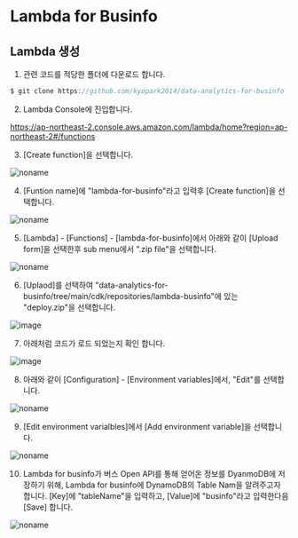 # Lambda for Businfo

## Lambda 생성 

1) 관련 코드를 적당한 폴더에 다운로드 합니다. 

```c
$ git clone https://github.com/kyopark2014/data-analytics-for-businfo
```
2) Lambda Console에 진입합니다.

https://ap-northeast-2.console.aws.amazon.com/lambda/home?region=ap-northeast-2#/functions

3) [Create function]을 선택합니다. 

![noname](https://user-images.githubusercontent.com/52392004/163894572-cbe89c3f-b272-4316-8588-9fc8aa6160bd.png)

4) [Funtion name]에 "lambda-for-businfo"라고 입력후 [Create function]을 선택합니다. 

![noname](https://user-images.githubusercontent.com/52392004/163894772-09ea9d70-cdfe-405a-ae5c-2c2115d9a34e.png)

5) [Lambda] - [Functions] - [lambda-for-businfo]에서 아래와 같이 [Upload form]을 선택한후 sub menu에서 ".zip file"을 선택합니다. 

![noname](https://user-images.githubusercontent.com/52392004/163895338-784295ab-ce05-4266-aea1-2b82b48c85f5.png)

6) [Uplaod]를 선택하여 "data-analytics-for-businfo/tree/main/cdk/repositories/lambda-businfo"에 있는 "deploy.zip"을 선택합니다. 

![image](https://user-images.githubusercontent.com/52392004/163895413-03f9e205-8ebb-4599-a3b9-0ba6fe97ad98.png)

7) 아래처럼 코드가 로드 되었는지 확인 합니다. 

![image](https://user-images.githubusercontent.com/52392004/163895641-de324c44-4b79-4960-995a-76ed792902e5.png)

8) 아래와 같이 [Configuration] - [Environment variables]에서, "Edit"를 선택합니다. 

![noname](https://user-images.githubusercontent.com/52392004/163895816-aff4341f-32a9-4b10-ac9d-91f22a1ee92c.png)

9) [Edit environment varialbles]에서 [Add environment variable]을 선택합니다. 

![noname](https://user-images.githubusercontent.com/52392004/163895907-b984f8e2-0ba2-4776-bb2d-974c5513d690.png)

10) Lambda for businfo가 버스 Open API를 통해 얻어온 정보를 DyanmoDB에 저장하기 위해, Lambda for businfo에 DynamoDB의 Table Nam을 알려주고자 합니다. [Key]에 "tableName"을 입력하고, [Value]에 "businfo"라고 입력한다음 [Save] 합니다. 
 
![noname](https://user-images.githubusercontent.com/52392004/163904803-c5a9dede-3fc4-4b60-803b-e6eec7b4e385.png)

